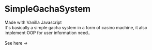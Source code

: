# SimpleGachaSystem

Made with Vanilla Javascript <br>
It's basically a simple gacha system in a form of casino machine, it also implement OOP for user information need.. <br><br>
See here ->
